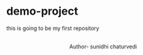 # demo-project
this is going to be my first repository<br><br>
 <p align="center">Author- sunidhi chaturvedi</p> 
